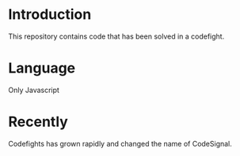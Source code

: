 # Introduction
This repository contains code that has been solved in a codefight.

# Language
Only Javascript

# Recently
Codefights has grown rapidly and changed the name of CodeSignal.
